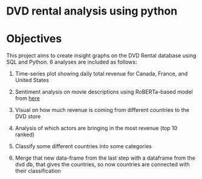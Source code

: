 # DVD rental analysis using python
# Objectives
This project aims to create insight graphs on the DVD Rental database using SQL and Python. 6 analyses are included as follows:

1. Time-series plot showing daily total revenue for Canada, France, and United States 

2. Sentiment analysis on movie descriptions using RoBERTa-based model from <a href = "https://huggingface.co/cardiffnlp/twitter-roberta-base-sentiment-latest">here</a>
   
3. Visual on how much revenue is coming from different countries to the DVD store

4. Analysis of which actors are bringing in the most revenue (top 10 ranked)

5. Classify some different countries into some categories

6. Merge that new data-frame from the last step with a dataframe from the dvd db, that gives the countries, so now countries are connected with their classification


